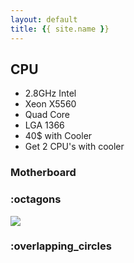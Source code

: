 ```yaml
---
layout: default
title: {{ site.name }}
---
```



## CPU 

* 2.8GHz Intel 
* Xeon X5560 
* Quad Core 
* LGA 1366
* 40$ with Cooler
* Get 2 CPU's with cooler

### Motherboard




### :octagons

![](http://jasonlong.github.io/geo_pattern/examples/octogons.png)

### :overlapping_circles
